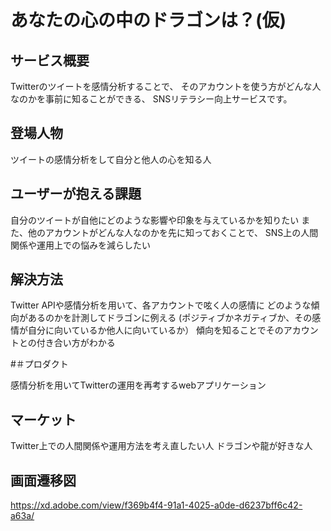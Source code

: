# あなたの心の中のドラゴンは？(仮)

## サービス概要
Twitterのツイートを感情分析することで、
そのアカウントを使う方がどんな人なのかを事前に知ることができる、
SNSリテラシー向上サービスです。

## 登場人物

ツイートの感情分析をして自分と他人の心を知る人

## ユーザーが抱える課題

自分のツイートが自他にどのような影響や印象を与えているかを知りたい
また、他のアカウントがどんな人なのかを先に知っておくことで、
SNS上の人間関係や運用上での悩みを減らしたい

## 解決方法

Twitter APIや感情分析を用いて、各アカウントで呟く人の感情に
どのような傾向があるのかを計測してドラゴンに例える
(ポジティブかネガティブか、その感情が自分に向いているか他人に向いているか）
傾向を知ることでそのアカウントとの付き合い方がわかる

#＃プロダクト

感情分析を用いてTwitterの運用を再考するwebアプリケーション

## マーケット

Twitter上での人間関係や運用方法を考え直したい人
ドラゴンや龍が好きな人

## 画面遷移図

https://xd.adobe.com/view/f369b4f4-91a1-4025-a0de-d6237bff6c42-a63a/ 
